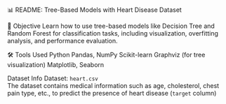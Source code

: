 📊 README:
      Tree-Based Models with Heart Disease Dataset

🧠 Objective
      Learn how to use tree-based models like Decision Tree and Random Forest for classification tasks, including visualization, overfitting analysis, and performance evaluation.

🛠️ Tools Used
   Python
   Pandas, NumPy
   Scikit-learn
   Graphviz (for tree visualization)
   Matplotlib, Seaborn

Dataset Info
   Dataset: `heart.csv`  
   The dataset contains medical information such as age, cholesterol, chest pain type, etc., to predict the presence of heart disease (`target` column)
